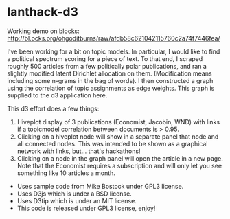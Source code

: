 # lanthack-d3

Working demo on blocks: http://bl.ocks.org/ohgoditburns/raw/afdb58c621042115760c2a74f7446fea/

I've been working for a bit on topic models. In particular, I would like to find a political spectrum scoring for a piece of text. To that end, I scraped roughly 500 articles from a few politically polar publications, and ran a slightly modified latent Dirichlet allocation on them. (Modification means including some n-grams in the bag of words). I then constructed a graph using the correlation of topic assignments as edge weights. This graph is supplied to the d3 application here.

This d3 effort does a few things:

1. Hiveplot display of 3 publications (Economist, Jacobin, WND) with links if a topicmodel correlation between documents is > 0.95.
2. Clicking on a hiveplot node will show in a separate panel that node and all connected nodes. This was intended to be shown as a graphical network with links, but... that's hackathons!
3. Clicking on a node in the graph panel will open the article in a new page. Note that the Economist requires a subscription and will only let you see something like 10 articles a month.


- Uses sample code from Mike Bostock under GPL3 license. 
- Uses D3js which is under a BSD license. 
- Uses D3tip which is under an MIT license.
- This code is released under GPL3 license, enjoy!

